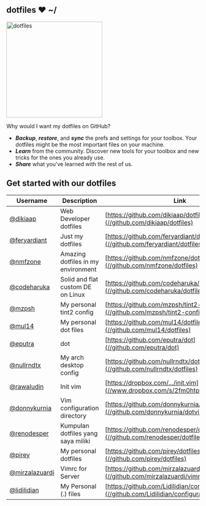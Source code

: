 ## dotfiles ❤ ~/

<img src="https://dotfiles.github.io/images/dotfiles-logo.png" width="250px" alt="dotfiles">

Why would I want my dotfiles on GitHub?

* **_Backup_**, **_restore_**, and **_sync_** the prefs and settings for your
toolbox. Your dotfiles might be the most important files on your machine.
* **_Learn_** from the community. Discover new tools for your toolbox and new
tricks for the ones you already use.
* **_Share_** what you've learned with the rest of us.


## Get started with our dotfiles

| Username | Description | Link |
|----------|-------------|------|
| [@dikiaap](https://github.com/dikiaap) | Web Developer dotfiles | [https://github.com/dikiaap/dotfiles](//github.com/dikiaap/dotfiles) |
| [@feryardiant](https://github.com/feryardiant) | Just my dotfiles | [https://github.com/feryardiant/dotfiles](//github.com/feryardiant/dotfiles) |
| [@nmfzone](https://github.com/nmfzone) | Amazing dotfiles in my environment | [https://github.com/nmfzone/dotfiles](//github.com/nmfzone/dotfiles) |
| [@codeharuka](https://github.com/codeharuka) | Solid and flat custom DE on Linux | [https://github.com/codeharuka/dotfiles](//github.com/codeharuka/dotfiles) |
| [@mzpsh](https://github.com/mzpsh) | My personal tint2 config | [https://github.com/mzpsh/tint2-configs](//github.com/mzpsh/tint2-configs) |
| [@mul14](https://github.com/mul14) | My personal dot files | [https://github.com/mul14/dotfiles](//github.com/mul14/dotfiles) |
| [@eputra](https://github.com/eputra) | dot | [https://github.com/eputra/dot](//github.com/eputra/dot) |
| [@nullrndtx](https://github.com/nullrndtx) | My arch desktop config | [https://github.com/nullrndtx/dotfiles](//github.com/nullrndtx/dotfiles) |
| [@rawaludin](https://github.com/rawaludin) | Init vim | [https://dropbox.com/.../init.vim](//www.dropbox.com/s/2fm0htpchpyaw4h/init.vim) |
| [@donnykurnia](https://github.com/donnykurnia) | Vim configuration directory | [https://github.com/donnykurnia/dotvim](//github.com/donnykurnia/dotvim) |
| [@renodesper](https://github.com/renodesper) | Kumpulan dotfiles yang saya miliki | [https://github.com/renodesper/dotfiles](//github.com/renodesper/dotfiles) |
| [@pirey](https://github.com/pirey) | My personal dotfiles | [https://github.com/pirey/dotfiles](//github.com/pirey/dotfiles) |
| [@mirzalazuardi](https://github.com/mirzalazuardi) | Vimrc for Server | [https://github.com/mirzalazuardi/vimrc-server](//github.com/mirzalazuardi/vimrc-server) |
| [@lidilidian](https://github.com/lidilidian) | My Personal (.) files | [https://github.com/Lidilidian/configuration](//github.com/Lidilidian/configuration) |
